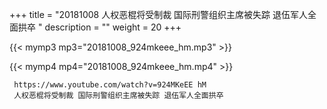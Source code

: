 +++
title = "20181008  人权恶棍将受制裁 国际刑警组织主席被失踪 退伍军人全面拱卒 "
description = ""
weight = 20
+++

{{< mymp3 mp3="20181008_924mkeee_hm.mp3" >}}

{{< mymp4 mp4="20181008_924mkeee_hm.mp4" >}}

     
     https://www.youtube.com/watch?v=924MKeEE hM 
     人权恶棍将受制裁 国际刑警组织主席被失踪 退伍军人全面拱卒 
